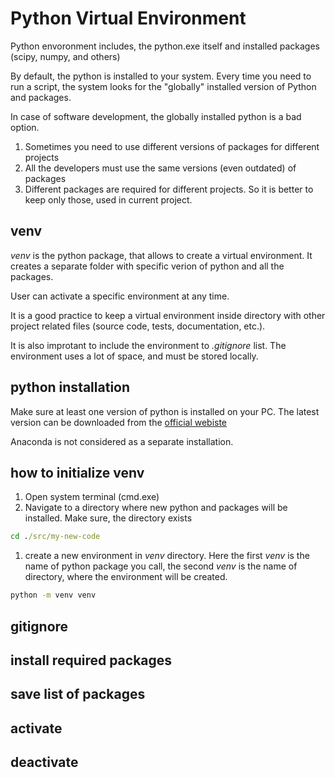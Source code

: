 # Python Virtual Environment

Python envoronment includes, the python.exe itself and installed
packages (scipy, numpy, and others)

By default, the python is installed to your system. Every time you
need to run a script, the system looks for the "globally" installed
version of Python and packages.

In case of software development, the globally installed python is a
bad option.

1. Sometimes you need to use different versions of packages for
   different projects
2. All the developers must use the same versions (even outdated) of
   packages
3. Different packages are required for different projects. So it is
   better to keep only those, used in current project.

## venv

*venv* is the python package, that allows to create a virtual
environment. It creates a separate folder with specific verion of
python and all the packages.

User can activate a specific environment at any time.

It is a good practice to keep a virtual environment inside directory
with other project related files (source code, tests, documentation,
etc.).

It is also improtant to include the environment to *.gitignore* list.
The environment uses a lot of space, and must be stored locally.

## python installation

Make sure at least one version of python is installed on your PC.
The latest version can be downloaded from the
[official webiste](python.org)

Anaconda is not considered as a separate installation.

## how to initialize venv

1. Open system terminal (cmd.exe)
2. Navigate to a directory where new python and packages will be
   installed. Make sure, the directory exists

```cmd
cd ./src/my-new-code
```

1. create a new environment in *venv* directory. Here the first *venv*
   is the name of python package you call, the second *venv* is the
   name of directory, where the environment will be created.

```cmd
python -m venv venv
```

## gitignore

## install required packages

## save list of packages

## activate

## deactivate